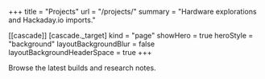 +++
title = "Projects"
url = "/projects/"
summary = "Hardware explorations and Hackaday.io imports."

[[cascade]]
  [cascade._target]
    kind = "page"
  showHero = true
  heroStyle = "background"
  layoutBackgroundBlur = false
  layoutBackgroundHeaderSpace = true
+++

Browse the latest builds and research notes.
